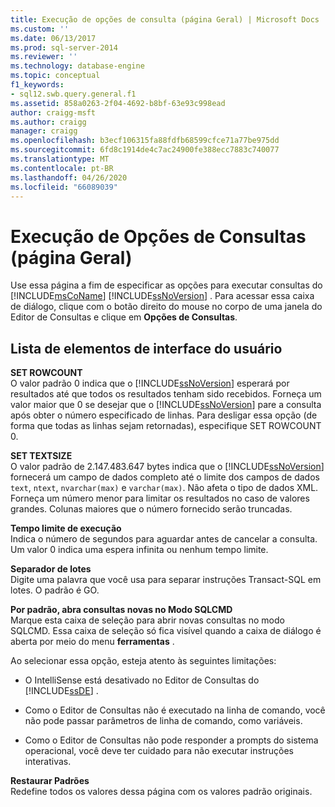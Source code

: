 ```yaml
---
title: Execução de opções de consulta (página Geral) | Microsoft Docs
ms.custom: ''
ms.date: 06/13/2017
ms.prod: sql-server-2014
ms.reviewer: ''
ms.technology: database-engine
ms.topic: conceptual
f1_keywords:
- sql12.swb.query.general.f1
ms.assetid: 858a0263-2f04-4692-b8bf-63e93c998ead
author: craigg-msft
ms.author: craigg
manager: craigg
ms.openlocfilehash: b3ecf106315fa88fdfb68599cfce71a77be975dd
ms.sourcegitcommit: 6fd8c1914de4c7ac24900fe388ecc7883c740077
ms.translationtype: MT
ms.contentlocale: pt-BR
ms.lasthandoff: 04/26/2020
ms.locfileid: "66089039"
---
```

# <a name="query-options-execution-general-page"></a>Execução de Opções de Consultas (página Geral)
  Use essa página a fim de especificar as opções para executar consultas do [!INCLUDE[msCoName](../includes/msconame-md.md)] [!INCLUDE[ssNoVersion](../includes/ssnoversion-md.md)] . Para acessar essa caixa de diálogo, clique com o botão direito do mouse no corpo de uma janela do Editor de Consultas e clique em **Opções de Consultas**.  
  
## <a name="uielement-list"></a>Lista de elementos de interface do usuário  
 **SET ROWCOUNT**  
 O valor padrão 0 indica que o [!INCLUDE[ssNoVersion](../includes/ssnoversion-md.md)] esperará por resultados até que todos os resultados tenham sido recebidos. Forneça um valor maior que 0 se desejar que o [!INCLUDE[ssNoVersion](../includes/ssnoversion-md.md)] pare a consulta após obter o número especificado de linhas. Para desligar essa opção (de forma que todas as linhas sejam retornadas), especifique SET ROWCOUNT 0.  
  
 **SET TEXTSIZE**  
 O valor padrão de 2.147.483.647 bytes indica que o [!INCLUDE[ssNoVersion](../includes/ssnoversion-md.md)] fornecerá um campo de dados completo até o limite dos campos de dados `text`, `ntext`, `nvarchar(max)` e `varchar(max)`. Não afeta o tipo de dados XML. Forneça um número menor para limitar os resultados no caso de valores grandes. Colunas maiores que o número fornecido serão truncadas.  
  
 **Tempo limite de execução**  
 Indica o número de segundos para aguardar antes de cancelar a consulta. Um valor 0 indica uma espera infinita ou nenhum tempo limite.  
  
 **Separador de lotes**  
 Digite uma palavra que você usa para separar instruções Transact-SQL em lotes. O padrão é GO.  
  
 **Por padrão, abra consultas novas no Modo SQLCMD**  
 Marque esta caixa de seleção para abrir novas consultas no modo SQLCMD. Essa caixa de seleção só fica visível quando a caixa de diálogo é aberta por meio do menu **ferramentas** .  
  
 Ao selecionar essa opção, esteja atento às seguintes limitações:  
  
-   O IntelliSense está desativado no Editor de Consultas do [!INCLUDE[ssDE](../includes/ssde-md.md)] .  
  
-   Como o Editor de Consultas não é executado na linha de comando, você não pode passar parâmetros de linha de comando, como variáveis.  
  
-   Como o Editor de Consultas não pode responder a prompts do sistema operacional, você deve ter cuidado para não executar instruções interativas.  
  
 **Restaurar Padrões**  
 Redefine todos os valores dessa página com os valores padrão originais.  
  
  
